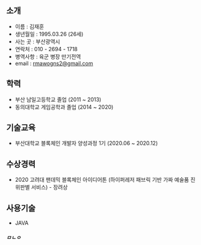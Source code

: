 ## 소개
* 이름 : 김재훈  
* 생년월일 : 1995.03.26 (26세)  
* 사는 곳 : 부산광역시  
* 연락처 : 010 - 2694 - 1718  
* 병역사항 : 육군 병장 만기전역  
* email : rmawogns2@gmail.com  

## 학력  
* 부산 남일고등학교 졸업 (2011 ~ 2013)
* 동의대학교 게임공학과 졸업 (2014 ~ 2020)  

## 기술교육
* 부산대학교 블록체인 개발자 양성과정 1기 (2020.06 ~ 2020.12)  

## 수상경력
* 2020 고려대 팬데믹 블록체인 아이디어톤 (하이퍼레저 패브릭 기반 가짜 예술품 진위판별 서비스) - 장려상  

## 사용기술
* JAVA  
 ##### ㅁㄴㅇ
